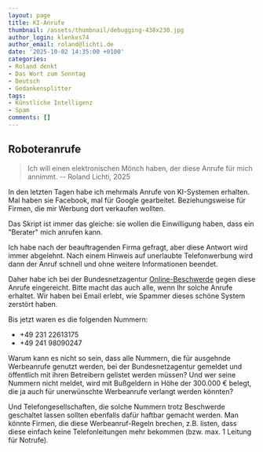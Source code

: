 ```yaml
---
layout: page
title: KI-Anrufe
thumbnail: /assets/thumbnail/debugging-438x230.jpg
author_login: klenkes74
author_email: roland@lichti.de
date: '2025-10-02 14:35:00 +0100'
categories:
- Roland denkt
- Das Wort zum Sonntag
- Deutsch
- Gedankensplitter
tags:
- Künstliche Intelligenz
- Spam
comments: []
---
```


## Roboteranrufe

> Ich will einen elektronischen Mönch haben, der diese Anrufe für mich annimmt.
> -- Roland Lichti, 2025

In den letzten Tagen habe ich mehrmals Anrufe von KI-Systemen erhalten. Mal haben sie Facebook, mal für Google gearbeitet. Beziehungsweise für Firmen, die mir Werbung dort verkaufen wollten.

Das Skript ist immer das gleiche: sie wollen die Einwilligung haben, dass ein "Berater" mich anrufen kann.

Ich habe nach der beauftragenden Firma gefragt, aber diese Antwort wird immer abgelehnt. Nach einem Hinweis auf unerlaubte Telefonwerbung wird dann der Anruf schnell und ohne weitere Informationen beendet.

Daher habe ich bei der Bundesnetzagentur [Online-Beschwerde](https://www.bundesnetzagentur.de/DE/Vportal/AnfragenBeschwerden/Beschwerde_Aerger/start.html) gegen diese Anrufe eingereicht. Bitte macht das auch alle, wenn Ihr solche Anrufe erhaltet. Wir haben bei Email erlebt, wie Spammer dieses schöne System zerstört haben.

Bis jetzt waren es die folgenden Nummern:

* +49 231 22613175
* +49 241 98090247

Warum kann es nicht so sein, dass alle Nummern, die für ausgehnde Werbeanrufe genutzt werden, bei der Bundesnetzagentur gemeldet und öffentlich mit ihren Betreibern gelistet werden müssen? Und wer seine Nummern nicht meldet, wird mit Bußgeldern in Höhe der 300.000 € belegt, die ja auch für unerwünschte Werbeanrufe verlangt werden könnten?

Und Telefongesellschaften, die solche Nummern trotz Beschwerde geschaltet lassen sollten ebenfalls dafür haftbar gemacht werden. Man könnte Firmen, die diese Werbeanruf-Regeln brechen, z.B. listen, dass diese einfach keine Telefonleitungen mehr bekommen (bzw. max. 1 Leitung für Notrufe).
